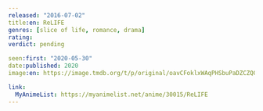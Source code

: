 ```yaml
---
released: "2016-07-02"
title:en: ReLIFE
genres: [slice of life, romance, drama]
rating:
verdict: pending

seen:first: "2020-05-30"
date:published: 2020
image:en: https://image.tmdb.org/t/p/original/oavCFoklxWAqPHSbuPaDZCZQ0gB.jpg

link:
  MyAnimeList: https://myanimelist.net/anime/30015/ReLIFE
---
```

